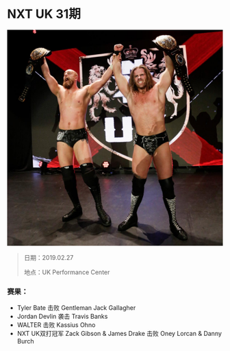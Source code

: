 # NXT UK 31期

![](head.jpg)

> 日期：2019.02.27
>
> 地点：UK Performance Center

### 赛果：
- Tyler Bate 击败 Gentleman Jack Gallagher
- Jordan Devlin 袭击 Travis Banks
- WALTER 击败 Kassius Ohno
- NXT UK双打冠军 Zack Gibson & James Drake 击败 Oney Lorcan & Danny Burch